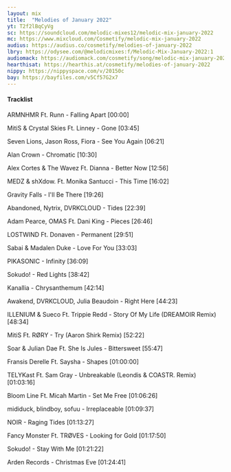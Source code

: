 ```yaml
---
layout: mix
title:  "Melodies of January 2022"
yt: T2f2lBqCyVg
sc: https://soundcloud.com/melodic-mixes12/melodic-mix-january-2022
mc: https://www.mixcloud.com/Cosmetify/melodic-mix-january-2022
audius: https://audius.co/cosmetify/melodies-of-january-2022
lbry: https://odysee.com/@melodicmixes:f/Melodic-Mix-January-2022:1
audiomack: https://audiomack.com/cosmetify/song/melodic-mix-january-2022
hearthisat: https://hearthis.at/cosmetify/melodies-of-january-2022
nippy: https://nippyspace.com/v/20150c
bay: https://bayfiles.com/v5Cf57G2x7
---
```


#### Tracklist

ARMNHMR Ft. Runn - Falling Apart [00:00]

MitiS & Crystal Skies Ft. Linney - Gone [03:45]

Seven Lions, Jason Ross, Fiora - See You Again [06:21]

Alan Crown - Chromatic [10:30]

Alex Cortes & The Wavez Ft. Dianna - Better Now [12:56]

MEDZ & shXdow. Ft. Monika Santucci - This Time [16:02]

Gravity Falls - I'll Be There [19:26]

Abandoned, Nytrix, DVRKCLOUD - Tides [22:39]

Adam Pearce, OMAS Ft. Dani King - Pieces [26:46]

LOSTWIND Ft. Donaven - Permanent [29:51]

Sabai & Madalen Duke - Love For You [33:03]

PIKASONIC - Infinity [36:09]

Sokudo! - Red Lights [38:42]

Kanallia - Chrysanthemum [42:14]

Awakend, DVRKCLOUD, Julia Beaudoin - Right Here [44:23]

ILLENIUM & Sueco Ft. Trippie Redd - Story Of My Life (DREAMOIR Remix) [48:34]

MitiS Ft. RØRY - Try (Aaron Shirk Remix) [52:22]

Soar & Julian Dae Ft. She Is Jules - Bittersweet [55:47]

Fransis Derelle Ft. Saysha - Shapes [01:00:00]

TELYKast Ft. Sam Gray - Unbreakable (Leondis & COASTR. Remix) [01:03:16]

Bloom Line Ft. Micah Martin - Set Me Free [01:06:26]

mididuck, blindboy, sofuu - Irreplaceable [01:09:37]

NOIR - Raging Tides [01:13:27]

Fancy Monster Ft. TRØVES - Looking for Gold [01:17:50]

Sokudo! - Stay With Me [01:21:22]

Arden Records - Christmas Eve [01:24:41]